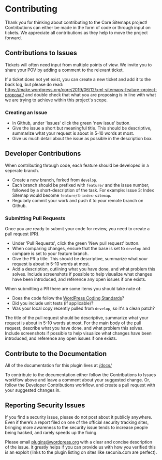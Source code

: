 # Contributing

Thank you for thinking about contributing to the Core Sitemaps project! Contributions can either be made in the form of code or through input on tickets.
We appreciate all contributions as they help to move the project forward.


## Contributions to Issues

Tickets will often need input from multiple points of view. We invite you to share your POV by adding a comment to the relevant ticket.

If a ticket does not yet exist, you can create a new ticket and add it to the back log, but please do read: https://make.wordpress.org/core/2019/06/12/xml-sitemaps-feature-project-proposal/ and double check that what you are proposing is in line with what we are trying to achieve within this project's scope.


### Creating an Issue

- In Github, under 'Issues' click the green 'new issue' button.
- Give the issue a short but meaningful title. This should be descriptive, summarize what your request is about in 5-10 words at most.
- Give us much detail about the issue as possible in the description box.


## Developer Contributions

When contributing through code, each feature should be developed in a seperate branch.

- Create a new branch, forked from `develop`.
- Each branch should be prefixed with `feature/` and the issue number, followed by a short-description of the task. For example: Issue 3: Index Sitemap would become `feature/3-index-sitemap`.
- Regularly commit your work and push it to your remote branch on Github.


### Submitting Pull Requests ###

Once you are ready to submit your code for review, you need to create a pull request (PR).

- Under 'Pull Requests', click the green 'New pull request' button.
- When comparing changes, ensure that the base is set to `develop` and compare is set to your feature branch.
- Give the PR a title. This should be descriptive, summarize what your request is about in 5-10 words at most.
- Add a description, outlining what you have done, and what problem this solves. Include screenshots if possible to help visualize what changes have been introduced, and reference any open
issues if one exists.

When submitting a PR there are some items you should take note of:
- Does the code follow the [WordPress Coding Standards](https://make.wordpress.org/core/handbook/best-practices/coding-standards/)?
- Did you include unit tests (if applicable)?
- Was your local copy recently pulled from `develop`, so it's a clean patch?


The title of the pull request should be descriptive, summarize what your request is about in 5-10 words at most.
For the main body of the pull request, describe what you have done, and what problem this solves.
Include screenshots if possible to help visualize what changes have been introduced, and reference any open
issues if one exists.

## Contribute to the Documentation

All of the documentation for this plugin lives at [/docs/](/docs/README.md)

To contribute to the documentation either follow the Contributions to Issues workflow above and leave a comment about your suggested change. Or, follow the Developer Contributions workflow, and create a pull request with your suggested changes in.

## Reporting Security Issues

If you find a security issue, please do not post about it publicly anywhere. Even if there’s a report filed on one of the official security tracking sites, bringing more awareness to the security issue tends to increase people being hacked, and rarely speeds up the fixing.

Please email plugins@wordpress.org with a clear and concise description of the issue. It greatly helps if you can provide us with how you verified this is an exploit (links to the plugin listing on sites like secunia.com are perfect).
